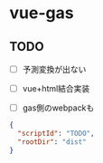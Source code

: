 # vue-gas
## TODO
- [ ] 予測変換が出ない
- [ ] vue+html結合実装
- [ ] gas側のwebpackも


```json:.clasp.json
{
  "scriptId": "TODO",
  "rootDir": "dist"
}
```